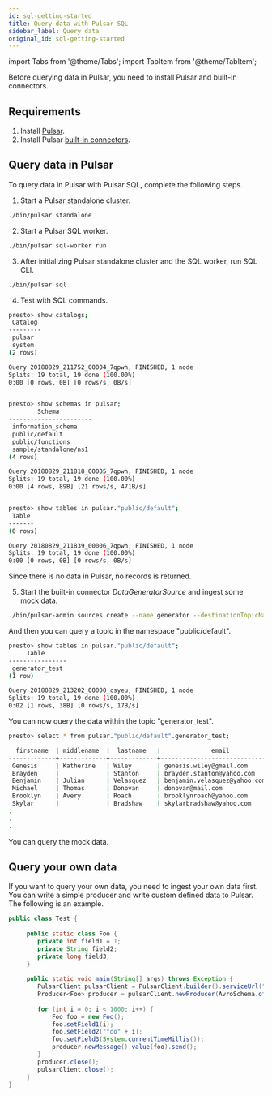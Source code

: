```yaml
---
id: sql-getting-started
title: Query data with Pulsar SQL
sidebar_label: Query data
original_id: sql-getting-started
---
```


import Tabs from '@theme/Tabs';
import TabItem from '@theme/TabItem';


Before querying data in Pulsar, you need to install Pulsar and built-in connectors. 

## Requirements
1. Install [Pulsar](getting-started-standalone.md#install-pulsar-standalone).
2. Install Pulsar [built-in connectors](getting-started-standalone.md#install-builtin-connectors-optional).

## Query data in Pulsar
To query data in Pulsar with Pulsar SQL, complete the following steps.

1. Start a Pulsar standalone cluster.

```bash
./bin/pulsar standalone
```

2. Start a Pulsar SQL worker.

```bash
./bin/pulsar sql-worker run
```

3. After initializing Pulsar standalone cluster and the SQL worker, run SQL CLI.

```bash
./bin/pulsar sql
```

4. Test with SQL commands.

```bash
presto> show catalogs;
 Catalog 
---------
 pulsar  
 system  
(2 rows)

Query 20180829_211752_00004_7qpwh, FINISHED, 1 node
Splits: 19 total, 19 done (100.00%)
0:00 [0 rows, 0B] [0 rows/s, 0B/s]


presto> show schemas in pulsar;
        Schema         
-----------------------
 information_schema    
 public/default        
 public/functions      
 sample/standalone/ns1 
(4 rows)

Query 20180829_211818_00005_7qpwh, FINISHED, 1 node
Splits: 19 total, 19 done (100.00%)
0:00 [4 rows, 89B] [21 rows/s, 471B/s]


presto> show tables in pulsar."public/default";
 Table 
-------
(0 rows)

Query 20180829_211839_00006_7qpwh, FINISHED, 1 node
Splits: 19 total, 19 done (100.00%)
0:00 [0 rows, 0B] [0 rows/s, 0B/s]

```

Since there is no data in Pulsar, no records is returned. 

5. Start the built-in connector _DataGeneratorSource_ and ingest some mock data.

```bash
./bin/pulsar-admin sources create --name generator --destinationTopicName generator_test --source-type data-generator
```

And then you can query a topic in the namespace "public/default".

```bash
presto> show tables in pulsar."public/default";
     Table      
----------------
 generator_test 
(1 row)

Query 20180829_213202_00000_csyeu, FINISHED, 1 node
Splits: 19 total, 19 done (100.00%)
0:02 [1 rows, 38B] [0 rows/s, 17B/s]
```

You can now query the data within the topic "generator_test".

```bash
presto> select * from pulsar."public/default".generator_test;

  firstname  | middlename  |  lastname   |              email               |   username   | password | telephonenumber | age |                 companyemail                  | nationalidentitycardnumber | 
-------------+-------------+-------------+----------------------------------+--------------+----------+-----------------+-----+-----------------------------------------------+----------------------------+
 Genesis     | Katherine   | Wiley       | genesis.wiley@gmail.com          | genesisw     | y9D2dtU3 | 959-197-1860    |  71 | genesis.wiley@interdemconsulting.eu           | 880-58-9247                |   
 Brayden     |             | Stanton     | brayden.stanton@yahoo.com        | braydens     | ZnjmhXik | 220-027-867     |  81 | brayden.stanton@supermemo.eu                  | 604-60-7069                |   
 Benjamin    | Julian      | Velasquez   | benjamin.velasquez@yahoo.com     | benjaminv    | 8Bc7m3eb | 298-377-0062    |  21 | benjamin.velasquez@hostesltd.biz              | 213-32-5882                |   
 Michael     | Thomas      | Donovan     | donovan@mail.com                 | michaeld     | OqBm9MLs | 078-134-4685    |  55 | michael.donovan@memortech.eu                  | 443-30-3442                |   
 Brooklyn    | Avery       | Roach       | brooklynroach@yahoo.com          | broach       | IxtBLafO | 387-786-2998    |  68 | brooklyn.roach@warst.biz                      | 085-88-3973                |   
 Skylar      |             | Bradshaw    | skylarbradshaw@yahoo.com         | skylarb      | p6eC6cKy | 210-872-608     |  96 | skylar.bradshaw@flyhigh.eu                    | 453-46-0334                |    
.
.
.
```

You can query the mock data.

## Query your own data
If you want to query your own data, you need to ingest your own data first. You can write a simple producer and write custom defined data to Pulsar. The following is an example. 

```java
public class Test {
    
     public static class Foo {
        private int field1 = 1;
        private String field2;
        private long field3;
     }
    
     public static void main(String[] args) throws Exception {
        PulsarClient pulsarClient = PulsarClient.builder().serviceUrl("pulsar://localhost:6650").build();
        Producer<Foo> producer = pulsarClient.newProducer(AvroSchema.of(Foo.class)).topic("test_topic").create();
        
        for (int i = 0; i < 1000; i++) {
            Foo foo = new Foo();
            foo.setField1(i);
            foo.setField2("foo" + i);
            foo.setField3(System.currentTimeMillis());
            producer.newMessage().value(foo).send();
        }
        producer.close();
        pulsarClient.close();
     }
}
```
